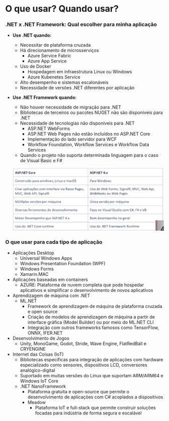 # O que usar? Quando usar?

### .NET x .NET Framework: Qual escolher para minha aplicação

- **Use .NET quando:**
    - Necessitar de plataforma cruzada
    - Há direcionamento de microsserviços
        - Azure Service Fabric
        - Azure App Service
    - Uso de Docker
        - Hospedagem em infraestrutura Linux ou Windows
        - Azure Kubenetes Service
    - Alto desempenho e sistemas escalonáveis
    - Necessidade de versões .NET diferentes por aplicação
- **Use .NET Framework quando:**
    - Não houver necessidade de migração para .NET
    - Bibliotecas de terceiros ou pacotes NUGET não são disponíveis para .NET
    - Necessidade de tecnologias não disponíveis para .NET
        - ASP.NET WebForms
        - ASP.NET Web Pages não estão incluídos no ASP.NET Core
        - Implementação do lado servidor para WCF
        - Workflow Foundation, Workflow Services e Workflow Data Services
    - Quando o projeto não suporta determinada linguagem para o caso de Visual Basic e F#
    
    ![Untitled](O%20que%20usar%20Quando%20usar%202cc04ef208544e70be10df55677fb821/Untitled.png)
    

### O que usar para cada tipo de aplicação

- Aplicações Desktop
    - Universal Windows Apps
    - Windows Presentation Foundation (WPF)
    - Windows Forms
    - Xamarin.MAC
- Aplicações baseadas em containers
    - AZURE: Plataforma de nuvem completa que pode hospedar aplicativos e simplificar o desenvolvimento de novos aplicativos
- Aprendizagem de máquina com .NET
    - ML.NET
        - Framework de aprendizagem de máquina de plataforma cruzada e open source
        - Criação de modelos de aprendizagem de máquina a partir de interface gráfica (Model Builder) ou por meio do ML.NET CLI
        - Integração com outros frameworks famosos como TensorFlow, ONNX, IFER.NET
- Desenvolvimento de Jogos
    - Unity, MonoGame, Godot, Stride, Wave Engine, FlatRedBall e CRYENGINE
- Internet das Coisas (IoT)
    - Bibliotecas específicas para integração de aplicações com hardware especializado como sensores, dispositivos LCD, conversores analógico-digital
    - Suportado em muitas versões  do Linux que suportam ARM/ARM64 e Windows IoT Core
    - .NET NanoFramework
        - Plataforma gratuita e open-source que permite o desenvolvimento de aplicações com C# acoplados a dispositivos
        - Meadow
            - Plataforma IoT e full-stack que permite construir soluções focadas para indústria de forma segura e escalável